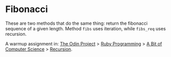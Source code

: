 # Fibonacci

These are two methods that do the same thing: return the fibonacci sequence of a given length. Method `fibs` uses iteration, while `fibs_req` uses recursion.

A warmup assignment in:
[The Odin Project](https://www.theodinproject.com/) > [Ruby Programming](https://www.theodinproject.com/courses/ruby-programming) > [A Bit of Computer Science](https://www.theodinproject.com/courses/ruby-programming#a-bit-of-computer-science) > [Recursion](https://www.theodinproject.com/courses/ruby-programming/lessons/recursion).